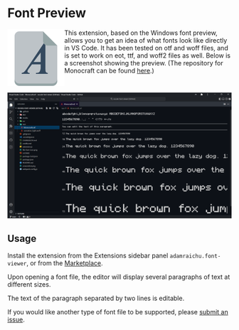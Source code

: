 # Font Preview

<!-- markdownlint-disable MD033 -->

<img style="float: left;" src="https://github.com/AdamRaichu/vscode-font-viewer/blob/main/file-font-icon.png?raw=true" alt="icon">

This extension, based on the Windows font preview, allows you to get an idea of what fonts look like directly in VS Code. It has been tested on otf and woff files, and is set to work on eot, ttf, and woff2 files as well. Below is a screenshot showing the preview. (The repository for Monocraft can be found [here](https://github.com/IdreesInc/Monocraft).)

<img style="margin-top: 15px;" src="https://raw.githubusercontent.com/AdamRaichu/vscode-font-viewer/main/screenshot.png" alt="screenshot">

## Usage

Install the extension from the Extensions sidebar panel `adamraichu.font-viewer`, or from the [Marketplace](https://marketplace.visualstudio.com/items?itemName=AdamRaichu.font-viewer).

Upon opening a font file, the editor will display several paragraphs of text at different sizes.

The text of the paragraph separated by two lines is editable.

If you would like another type of font file to be supported, please [submit an issue](https://github.com/AdamRaichu/vscode-font-viewer/issues/new/choose).

